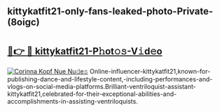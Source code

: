 ## kittykatfit21-only-fans​-leaked-photo​-Private-(8oigc)


# <h2><a href="https://mediaupload.pro?title=kittykatfit21&ref=git">🔗👉 🔴 kittykatfit21-P𝚑ot𝚘𝚜-V𝚒d𝚎o</a></h2>

[![Corinna Kopf Nue Nu𝚍e𝚜](https://i.imgur.com/0qMVB7G.gif)](https://mediaupload.pro?title=kittykatfit21&ref=git)
Online-influencer-kittykatfit21,known-for-publishing-dance-and-lifestyle-content,-including-performances-and-vlogs-on-social-media-platforms.Brilliant-ventriloquist-assistant-kittykatfit21,celebrated-for-their-exceptional-abilities-and-accomplishments-in-assisting-ventriloquists.  